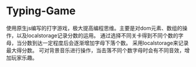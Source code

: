 # Typing-Game
使用原生js编写的打字游戏，极大提高编程思维。主要是对dom元素、数组的操作，以及localstorage记录分数的运用。
通过选择不同关卡得到不同个数的字母，当分数到达一定程度后会逐渐增加字母下落个数。
采用localstorage来记录最大得分数。
可对背景音乐进行操作，当击落不同个数字母时会有不同音效，增加玩家乐趣。
